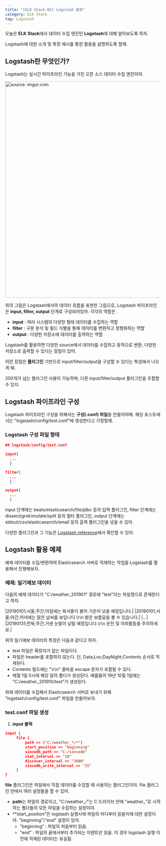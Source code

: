 ```yaml
---
title: "[ELK Stack-02] Logstash 활용"
category: ELK Stack
tag: Logstash
---
```


오늘은 **ELK Stack**에서 데이터 수집 엔진인 **Logstash**에 대해 알아보도록 하자. 

Logstash에 대한 소개 및 특정 예시를 통한 활용을 설명하도록 할께.

## Logstash란 무엇인가?

Logstash는 실시간 파이프라인 기능을 가진 오픈 소스 데이터 수집 엔진이야.

<a href="https://i.imgur.com/rHoB6Th"><img src="https://i.imgur.com/rHoB6Th.png" width="700px" title="source: imgur.com" /></a>

위의 그림은 Logstash에서의 데이터 흐름을 표현한 그림으로, Logstash 파이프라인은 **input, filter, output** 단계로 구성되어있어. 각각의 역할은 .

 - **input** : 여러 시스템의 다양한 형태 데이터를 수집하는 역할
 - **filter** : 구문 분석 및 필드 식별을 통해 데이터를 변환하고 정형화하는 역할
 - **output** : 다양한 저장소에 데이터를 출력하는 역할

Logstash를 활용하면 다양한 source에서 데이터를 수집하고 동적으로 변환, 다양한 저장소로 출력할 수 있다는 장점이 있어.

이런 장점은 **플러그인** 기반으로 input/filter/output을 구성할 수 있다는 특성에서 나오게 돼.

200개가 넘는 플러그인 사용이 가능하며, 다른 input/filter/output 플러그인을 조합할 수 있지.

## Logstash 파이프라인 구성

Logstash 파이프라인 구성을 위해서는 **구성(.conf) 파일**을 만들어야해. 해당 포스트에서는 "logstash/config/test.conf"에 생성한다고 가정할께.

### Logstash 구성 파일 형태

```json
## logstash/config/test.conf

input{
  ...
  }

filter{
  ...
  }

output{
  ...
  }
```

input 단계에는 beats/elasticsearch/file/jdbc 등의 입력 플러그인, filter 단계에는 dissect/grok/mutate/split 등의 필터 플러그인, output 단계에는 stdout/csv/elasticsearrch/email 등의 출력 플러그인을 넣을 수 있어.

다양한 플러그인과 그 기능은 [Logstash reference](https://www.elastic.co/guide/en/logstash/current/index.html)에서 확인할 수 있어.


## Logstash 활용 예제

예제 데이터를 수집/변환하여 Elasticsearch 서버로 적재하는 작업을 Logstash를 활용해서 진행해보자. 

### 예제: 일기예보 데이터

다음의 예제 데이터가 "C:/weather_201901" 경로에 "test"라는 파일명으로 존재한다고 하자.

|20190101;서울;주간;아침에는 북서풍이 불어 기온이 낮을 예정입니다.|
|20190101;서울;야간;저녁에는 맑은 날씨를 보입니다.\r\n 밝은 보름달을 볼 수 있습니다.|
|...|
|20190131;전북;주간;거센 눈발이 날릴 예정입니다.\r\n 운전 및 야외활동을 주의하세요.|

위의 일기예보 데이터의 특징은 다음과 같다고 하자.

 - test 파일은 확장자가 없는 파일이다.
 - 파일은 header를 포함하지 않는다. 단, Data;Loc;DayNight;Contents 순서로 적재된다.
 - Contents 필드에는 "\r\n" 줄바꿈 escape 문자가 포함될 수 있다.
 - 매월 1일 0시에 해당 달의 폴더가 생성된다. 예를들어 19년 10월 1일에는 "C:/weather_201910/test"가 생성된다.
 
위에 데이터를 수집해서 Elasticsearch 서버로 보내기 위해 "logstash/config/test.conf" 파일을 만들어보자.

### test.conf 파일 생성

1. **input 블락**

```json
input {
     file {
         path => ["C:/weather_*/*"]
         start_position => "beginning"
         sincedb_path => "C:/sincedb"
         stat_interval => "10"
         discover_interval => "3600"
         sincedb_write_interval => "15"
     }
}
```

**file** 플러그인은 파일에서 직접 데이터를 수집할 때 사용하는 플러그인이야. file 플러그인 안에서 여러 설정들을 할 수 있어.

   + **path**는 파일의 경로이고, "C:/weather_*/*"는 C 드라이브 안에 "weather_"로 시작하는 폴더들의 모든 파일을 수집하는 설정이야.
   + **start_position"은 logstash 실행시에 파일의 어디부터 읽을지에 대한 설정이야. "beginning"/"end" 설정이 있어.
      - "beginning" : 파일의 처음부터 읽음.
      - "end" : 파일의 끝에서부터 추가되는 이벤트만 읽음. 이 경우 logstash 실행 이전에 적재된 데이터는 유실됨.
